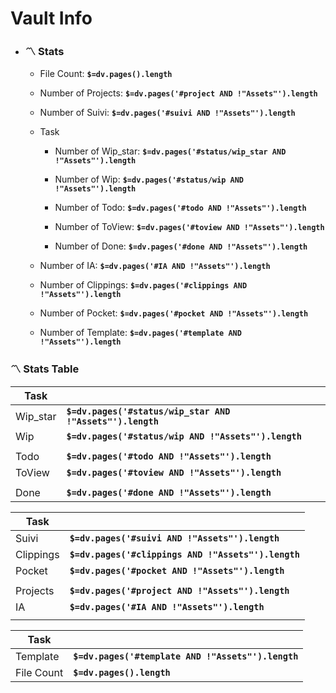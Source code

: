 # Vault Info

- ### 〽️ Stats
	-  File Count: **`$=dv.pages().length`**
	-  Number of Projects: **`$=dv.pages('#project AND !"Assets"').length`**

	-  Number of Suivi: **`$=dv.pages('#suivi AND !"Assets"').length`**

	-  Task	
		-  Number of Wip_star: **`$=dv.pages('#status/wip_star AND !"Assets"').length`**
		-  Number of Wip: **`$=dv.pages('#status/wip AND !"Assets"').length`**
		-  Number of Todo: **`$=dv.pages('#todo AND !"Assets"').length`**
		-  Number of ToView: **`$=dv.pages('#toview AND !"Assets"').length`**

		-  Number of Done: **`$=dv.pages('#done AND !"Assets"').length`**

	-  Number of IA: **`$=dv.pages('#IA AND !"Assets"').length`**

	-  Number of Clippings: **`$=dv.pages('#clippings AND !"Assets"').length`**
	-  Number of Pocket: **`$=dv.pages('#pocket AND !"Assets"').length`**

	-  Number of Template: **`$=dv.pages('#template AND !"Assets"').length`**

### 〽️ Stats Table

| Task   |                                                  |
| ------ | ------------------------------------------------ |
|   Wip_star     |  **`$=dv.pages('#status/wip_star AND !"Assets"').length`**     |
|   Wip     |   **`$=dv.pages('#status/wip AND !"Assets"').length`**     |
|        |                                                  |
| Todo   | **`$=dv.pages('#todo AND !"Assets"').length`**   |
| ToView | **`$=dv.pages('#toview AND !"Assets"').length`** |
|        |                                                  |
| Done   | **`$=dv.pages('#done AND !"Assets"').length`**   |


| Task             |                                                  |
| ---------------- | ------------------------------------------------ |
|   Suivi     |    **`$=dv.pages('#suivi AND !"Assets"').length`**    |
|   Clippings  |  **`$=dv.pages('#clippings AND !"Assets"').length`**   |
|   Pocket  |   **`$=dv.pages('#pocket AND !"Assets"').length`**   |
|                  |                                                  |
|    Projects              |**`$=dv.pages('#project AND !"Assets"').length`**|
|IA|**`$=dv.pages('#IA AND !"Assets"').length`**|
|                  |                                                  |




| Task             |                                                  |
| ---------------- | ------------------------------------------------ |
|    Template    |   **`$=dv.pages('#template AND !"Assets"').length`**   |
|  File Count    |**`$=dv.pages().length`**|

